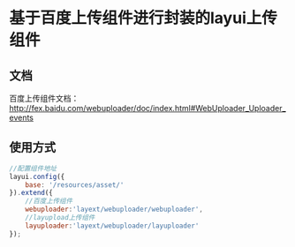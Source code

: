 # 基于百度上传组件进行封装的layui上传组件

## 文档
百度上传组件文档：http://fex.baidu.com/webuploader/doc/index.html#WebUploader_Uploader_events

## 使用方式

```JavaScript
//配置组件地址
layui.config({
    base: '/resources/asset/'
}).extend({
    //百度上传组件
    webuploader:'layext/webuploader/webuploader',
    //layupload上传组件
    layuploader:'layext/webuploader/layuploader'
});


```